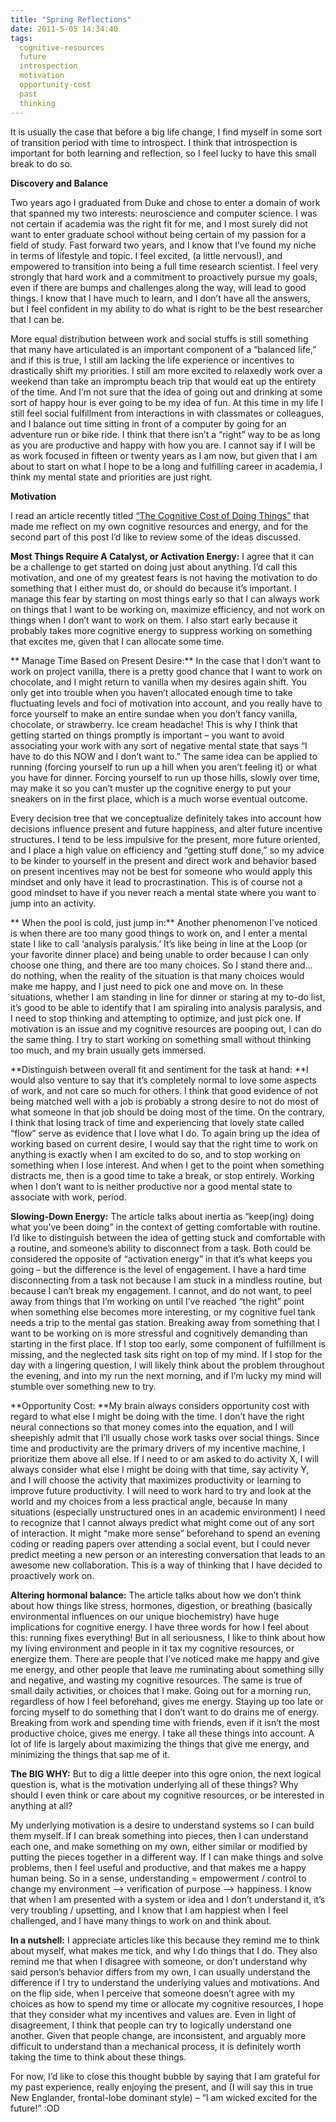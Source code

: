 ```yaml
---
title: "Spring Reflections"
date: 2011-5-05 14:34:40
tags:
  cognitive-resources
  future
  introspection
  motivation
  opportunity-cost
  past
  thinking
---
```



It is usually the case that before a big life change, I find myself in some sort of transition period with time to introspect. I think that introspection is important for both learning and reflection, so I feel lucky to have this small break to do so.

**Discovery and Balance**

Two years ago I graduated from Duke and chose to enter a domain of work that spanned my two interests: neuroscience and computer science. I was not certain if academia was the right fit for me, and I most surely did not want to enter graduate school without being certain of my passion for a field of study. Fast forward two years, and I know that I’ve found my niche in terms of lifestyle and topic. I feel excited, (a little nervous!), and empowered to transition into being a full time research scientist. I feel very strongly that hard work and a commitment to proactively pursue my goals, even if there are bumps and challenges along the way, will lead to good things. I know that I have much to learn, and I don’t have all the answers, but I feel confident in my ability to do what is right to be the best researcher that I can be.

More equal distribution between work and social stuffs is still something that many have articulated is an important component of a “balanced life,” and if this is true, I still am lacking the life experience or incentives to drastically shift my priorities. I still am more excited to relaxedly work over a weekend than take an impromptu beach trip that would eat up the entirety of the time. And I’m not sure that the idea of going out and drinking at some sort of happy hour is ever going to be my idea of fun. At this time in my life I still feel social fulfillment from interactions in with classmates or colleagues, and I balance out time sitting in front of a computer by going for an adventure run or bike ride. I think that there isn’t a “right” way to be as long as you are productive and happy with how you are. I cannot say if I will be as work focused in fifteen or twenty years as I am now, but given that I am about to start on what I hope to be a long and fulfilling career in academia, I think my mental state and priorities are just right.

**Motivation**

I read an article recently titled [“The Cognitive Cost of Doing Things”](http://lifehacker.com/#!5798202/the-cognitive-cost-of-doing-things) that made me reflect on my own cognitive resources and energy, and for the second part of this post I’d like to review some of the ideas discussed.

**Most Things Require A Catalyst, or Activation Energy:** I agree that it can be a challenge to get started on doing just about anything. I’d call this motivation, and one of my greatest fears is not having the motivation to do something that I either must do, or should do because it’s important. I manage this fear by starting on most things early so that I can always work on things that I want to be working on, maximize efficiency, and not work on things when I don’t want to work on them. I also start early because it probably takes more cognitive energy to suppress working on something that excites me, given that I can allocate some time.

** Manage Time Based on Present Desire:** In the case that I don’t want to work on project vanilla, there is a pretty good chance that I want to work on chocolate, and I might return to vanilla when my desires again shift. You only get into trouble when you haven’t allocated enough time to take fluctuating levels and foci of motivation into account, and you really have to force yourself to make an entire sundae when you don’t fancy vanilla, chocolate, or strawberry. Ice cream headache! This is why I think that getting started on things promptly is important – you want to avoid associating your work with any sort of negative mental state that says “I have to do this NOW and I don’t want to.” The same idea can be applied to running (forcing yourself to run up a hill when you aren’t feeling it) or what you have for dinner. Forcing yourself to run up those hills, slowly over time, may make it so you can’t muster up the cognitive energy to put your sneakers on in the first place, which is a much worse eventual outcome.

Every decision tree that we conceptualize definitely takes into account how decisions influence present and future happiness, and alter future incentive structures. I tend to be less impulsive for the present, more future oriented, and I place a high value on efficiency and “getting stuff done,” so my advice to be kinder to yourself in the present and direct work and behavior based on present incentives may not be best for someone who would apply this mindset and only have it lead to procrastination. This is of course not a good mindset to have if you never reach a mental state where you want to jump into an activity.

** When the pool is cold, just jump in:** Another phenomenon I’ve noticed is when there are too many good things to work on, and I enter a mental state I like to call ‘analysis paralysis.’ It’s like being in line at the Loop (or your favorite dinner place) and being unable to order because I can only choose one thing, and there are too many choices. So I stand there and… do nothing, when the reality of the situation is that many choices would make me happy, and I just need to pick one and move on. In these situations, whether I am standing in line for dinner or staring at my to-do list, it’s good to be able to identify that I am spiraling into analysis paralysis, and I need to stop thinking and attempting to optimize, and just pick one. If motivation is an issue and my cognitive resources are pooping out, I can do the same thing. I try to start working on something small without thinking too much, and my brain usually gets immersed.

**Distinguish between overall fit and sentiment for the task at hand: **I would also venture to say that it’s completely normal to love some aspects of work, and not care so much for others. I think that good evidence of not being matched well with a job is probably a strong desire to not do most of what someone in that job should be doing most of the time. On the contrary, I think that losing track of time and experiencing that lovely state called “flow” serve as evidence that I love what I do. To again bring up the idea of working based on current desire, I would say that the right time to work on anything is exactly when I am excited to do so, and to stop working on something when I lose interest. And when I get to the point when something distracts me, then is a good time to take a break, or stop entirely. Working when I don’t want to is neither productive nor a good mental state to associate with work, period.

**Slowing-Down Energy:** The article talks about inertia as “keep(ing) doing what you’ve been doing” in the context of getting comfortable with routine. I’d like to distinguish between the idea of getting stuck and comfortable with a routine, and someone’s ability to disconnect from a task. Both could be considered the opposite of “activation energy” in that it’s what keeps you going – but the difference is the level of engagement. I have a hard time disconnecting from a task not because I am stuck in a mindless routine, but because I can’t break my engagement. I cannot, and do not want, to peel away from things that I’m working on until I’ve reached “the right” point when something else becomes more interesting, or my cognitive fuel tank needs a trip to the mental gas station. Breaking away from something that I want to be working on is more stressful and cognitively demanding than starting in the first place. If I stop too early, some component of fulfillment is missing, and the neglected task sits right on top of my mind. If I stop for the day with a lingering question, I will likely think about the problem throughout the evening, and into my run the next morning, and if I’m lucky my mind will stumble over something new to try.

**Opportunity Cost: **My brain always considers opportunity cost with regard to what else I might be doing with the time. I don’t have the right neural connections so that money comes into the equation, and I will sheepishly admit that I’ll usually chose work tasks over social things. Since time and productivity are the primary drivers of my incentive machine, I prioritize them above all else. If I need to or am asked to do activity X, I will always consider what else I might be doing with that time, say activity Y, and I will choose the activity that maximizes productivity or learning to improve future productivity. I will need to work hard to try and look at the world and my choices from a less practical angle, because In many situations (especially unstructured ones in an academic environment) I need to recognize that I cannot always predict what might come out of any sort of interaction. It might “make more sense” beforehand to spend an evening coding or reading papers over attending a social event, but I could never predict meeting a new person or an interesting conversation that leads to an awesome new collaboration. This is a way of thinking that I have decided to proactively work on.

**Altering hormonal balance:** The article talks about how we don’t think about how things like stress, hormones, digestion, or breathing (basically environmental influences on our unique biochemistry) have huge implications for cognitive energy. I have three words for how I feel about this: running fixes everything! But in all seriousness, I like to think about how my living environment and people in it tax my cognitive resources, or energize them. There are people that I’ve noticed make me happy and give me energy, and other people that leave me ruminating about something silly and negative, and wasting my cognitive resources. The same is true of small daily activities, or choices that I make. Going out for a morning run, regardless of how I feel beforehand, gives me energy. Staying up too late or forcing myself to do something that I don’t want to do drains me of energy. Breaking from work and spending time with friends, even if it isn’t the most productive choice, gives me energy. I take all these things into account. A lot of life is largely about maximizing the things that give me energy, and minimizing the things that sap me of it.

**The BIG WHY:** But to dig a little deeper into this ogre onion, the next logical question is, what is the motivation underlying all of these things? Why should I even think or care about my cognitive resources, or be interested in anything at all?

My underlying motivation is a desire to understand systems so I can build them myself. If I can break something into pieces, then I can understand each one, and make something on my own, either similar or modified by putting the pieces together in a different way. If I can make things and solve problems, then I feel useful and productive, and that makes me a happy human being. So in a sense, understanding = empowerment / control to change my environment –> verification of purpose –> happiness. I know that when I am presented with a system or idea and I don’t understand it, it’s very troubling / upsetting, and I know that I am happiest when I feel challenged, and I have many things to work on and think about.

**In a nutshell:** I appreciate articles like this because they remind me to think about myself, what makes me tick, and why I do things that I do. They also remind me that when I disagree with someone, or don’t understand why said person’s behavior differs from my own, I can usually understand the difference if I try to understand the underlying values and motivations. And on the flip side, when I perceive that someone doesn’t agree with my choices as how to spend my time or allocate my cognitive resources, I hope that they consider what my incentives and values are. Even in light of disagreement, I think that people can try to logically understand one another. Given that people change, are inconsistent, and arguably more difficult to understand than a mechanical process, it is definitely worth taking the time to think about these things.

For now, I’d like to close this thought bubble by saying that I am grateful for my past experience, really enjoying the present, and (I will say this in true New Englander, frontal-lobe dominant style) – “I am wicked excited for the future!” :OD



